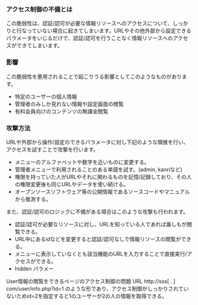 ### アクセス制御の不備とは
この脆弱性は、認証/認可が必要な情報リソースへのアクセスについて、しっかりと行なっていない場合に起きてしまいます。URLやその他外部から設定できるパラメータをいじるだけで、認証/認可を行うことなく情報リソースへのアクセスができてしまいます。

### 影響
この脆弱性を悪用されることで起こりうる影響としてこのようなものがあります。

 - 特定のユーザーの個人情報
 - 管理者のみしか見れない情報や設定画面の閲覧
 - 有料会員向けのコンテンツの無課金閲覧

### 攻撃方法
URLや外部から操作/設定のできるパラメータに対し下記のような類推を行い、アクセスを試すことで攻撃を行います。

 - メニューのアルファベットや数字を近いものに変更する。
 - 管理者メニューで利用されることのある単語を試す。(admin, kanriなど)
 - 権限を持っていた人がURLやそれに関わるものを記憶/記録しており、その人の権限変更後も同じURLやデータを使い続ける。
 - オープンソースソフトウェア等の公開情報であるソースコードやマニュアルから推測する。

また、認証/認可のロジックに不備がある場合はこのような攻撃も行われます。

 - 認証/認可が必要なリソースに対し、URLを知っている人であれば誰しもが閲覧できる。
 - URL中にあるidなどを変更すると認証/認可なしで情報リソースの閲覧ができる。
 - メニューに表示していなくとも該当機能のURLを入力することで直接実行/アクセスができる。
 - hidden パラメー

User情報の閲覧をできるページのアクセス制御の問題
URL http://sss[ . ] com/user/info.php?id=1
のような形であり、アクセス制御がしっかりされていないためid=2を指定すると1のユーザーが2の人の情報を取得できる。
